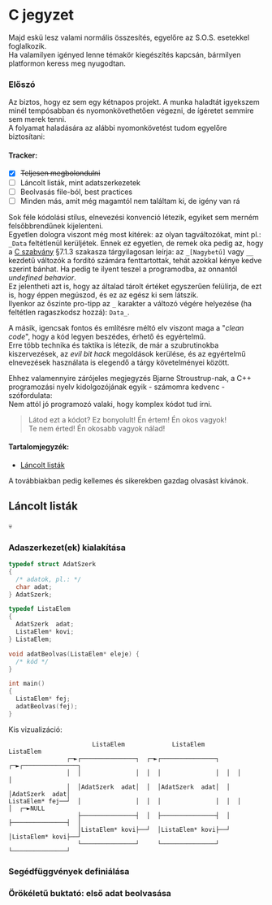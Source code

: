# C jegyzet

Majd eskü lesz valami normális összesítés, egyelőre az S.O.S. esetekkel foglalkozik.  
Ha valamilyen igényed lenne témakör kiegészítés kapcsán, bármilyen platformon keress meg nyugodtan.

### Előszó

Az biztos, hogy ez sem egy kétnapos projekt. A munka haladtát igyekszem minél tempósabban és nyomonkövethetően végezni, de ígéretet semmire sem merek tenni.  
A folyamat haladására az alábbi nyomonkövetést tudom egyelőre biztosítani:  

#### Tracker:

- [X] ~~Teljesen megbolondulni~~
- [ ] Láncolt listák, mint adatszerkezetek
- [ ] Beolvasás file-ból, best practices
- [ ] Minden más, amit még magamtól nem találtam ki, de igény van rá

Sok féle kódolási stílus, elnevezési konvenció létezik, egyiket sem merném felsőbbrendűnek kijelenteni.  
Egyetlen dologra viszont még most kitérek: az olyan tagváltozókat, mint pl.: `_Data` feltétlenül kerüljétek. Ennek ez egyetlen, de remek oka pedig az, hogy a [C szabvány](https://www.open-std.org/jtc1/sc22/wg14/www/docs/n1570.pdf) §7.1.3 szakasza tárgyilagosan leírja: az `_[Nagybetű]` vagy `__` kezdetű változók a fordító számára fenttartottak, tehát azokkal kénye kedve szerint bánhat. Ha pedig te ilyent teszel a programodba, az onnantól *undefined behavior*.  
Ez jelentheti azt is, hogy az általad tárolt értéket egyszerűen felülírja, de ezt is, hogy éppen megúszod, és ez az egész ki sem látszik.  
Ilyenkor az őszinte pro-tipp az `_` karakter a változó végére helyezése (ha feltétlen ragaszkodsz hozzá): `Data_`.  

A másik, igencsak fontos és említésre méltó elv viszont maga a "*clean code*", hogy a kód legyen beszédes, érhető és egyértelmű.  
Erre több technika és taktika is létezik, de már a szubrutinokba kiszervezések, az *evil bit hack* megoldások kerülése, és az egyértelmű elnevezések használata is elegendő a tárgy követelményei között.  

Ehhez valamennyire zárójeles megjegyzés Bjarne Stroustrup-nak, a C++ programozási nyelv kidolgozójának egyik - számomra kedvenc - szófordulata:  
Nem attól jó programozó valaki, hogy komplex kódot tud írni.  
> Látod ezt a kódot? Ez bonyolult! Én értem! Én okos vagyok!  
> Te nem érted! Én okosabb vagyok nálad!

#### Tartalomjegyzék:

- [Láncolt listák](#láncolt-listák)

A továbbiakban pedig kellemes és sikerekben gazdag olvasást kívánok.

## Láncolt listák

:skull:

### Adaszerkezet(ek) kialakítása

```c
typedef struct AdatSzerk
{
  /* adatok, pl.: */
  char adat;
} AdatSzerk;

typedef ListaElem
{
  AdatSzerk  adat;
  ListaElem* kovi;
} ListaElem;

void adatBeolvas(ListaElem* eleje) {
  /* kód */
}

int main()
{
  ListaElem* fej;
  adatBeolvas(fej);
}
```

Kis vizualizáció:

```
                       ListaElem             ListaElem             ListaElem
                ┌─►┌───────────────┐  ┌─►┌───────────────┐  ┌─►┌───────────────┐
                │  │               │  │  │               │  │  │               │
                │  │AdatSzerk  adat│  │  │AdatSzerk  adat│  │  │AdatSzerk  adat│
ListaElem* fej──┘  │               │  │  │               │  │  │               │  ┌─►NULL
                   ├───────────────┤  │  ├───────────────┤  │  ├───────────────┤  │
                   │ListaElem* kovi├──┘  │ListaElem* kovi├──┘  │ListaElem* kovi├──┘
                   └───────────────┘     └───────────────┘     └───────────────┘
```

### Segédfüggvények definiálása

### Örökéletű buktató: első adat beolvasása
